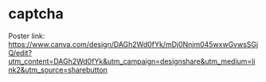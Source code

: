 # captcha
Poster link: https://www.canva.com/design/DAGh2Wd0fYk/mDj0Nnjm045wxwGvwsSGjQ/edit?utm_content=DAGh2Wd0fYk&utm_campaign=designshare&utm_medium=link2&utm_source=sharebutton
